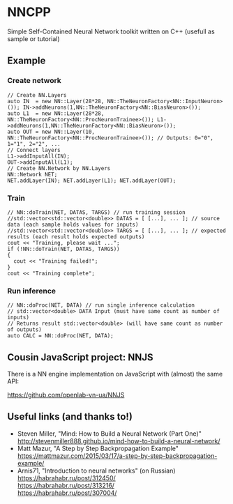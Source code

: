 # NNCPP
Simple Self-Contained Neural Network toolkit written on C++ (usefull as sample or tutorial)

## Example

### Create network 
```
// Create NN.Layers
auto IN  = new NN::Layer(28*28, NN::TheNeuronFactory<NN::InputNeuron>()); IN->addNeurons(1,NN::TheNeuronFactory<NN::BiasNeuron>());
auto L1  = new NN::Layer(28*28, NN::TheNeuronFactory<NN::ProcNeuronTrainee>()); L1->addNeurons(1,NN::TheNeuronFactory<NN::BiasNeuron>());
auto OUT = new NN::Layer(10, NN::TheNeuronFactory<NN::ProcNeuronTrainee>()); // Outputs: 0="0", 1="1", 2="2", ...
// Connect layers
L1->addInputAll(IN);
OUT->addInputAll(L1);
// Create NN.Network by NN.Layers
NN::Network NET;
NET.addLayer(IN); NET.addLayer(L1); NET.addLayer(OUT);
```

### Train
```
// NN::doTrain(NET, DATAS, TARGS) // run training session
//std::vector<std::vector<double>> DATAS = [ [...], ... ]; // source data (each sample holds values for inputs)
//std::vector<std::vector<double>> TARGS = [ [...], ... ]; // expected results (each result holds expected outputs)
cout << "Training, please wait ...";
if (!NN::doTrain(NET, DATAS, TARGS))
{
  cout << "Training failed!";
}
cout << "Training complete";
```

### Run inference
```
// NN::doProc(NET, DATA) // run single inference calculation
// std::vector<double> DATA Input (must have same count as number of inputs)
// Returns result std::vector<double> (will have same count as number of outputs)
auto CALC = NN::doProc(NET, DATA);
```

## Cousin JavaScript project: NNJS
There is a NN engine implementation on JavaScript with (almost) the same API:

https://github.com/openlab-vn-ua/NNJS

## Useful links (and thanks to!)
* Steven Miller, "Mind: How to Build a Neural Network (Part One)"<br/>
http://stevenmiller888.github.io/mind-how-to-build-a-neural-network/
* Matt Mazur, "A Step by Step Backpropagation Example"<br/>
https://mattmazur.com/2015/03/17/a-step-by-step-backpropagation-example/
* Arnis71, "Introduction to neural networks" (on Russian)<br/>
https://habrahabr.ru/post/312450/ <br/>
https://habrahabr.ru/post/313216/ <br/>
https://habrahabr.ru/post/307004/

